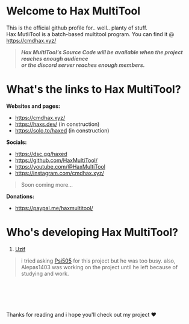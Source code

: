 # Welcome to Hax MultiTool<br>
This is the official github profile for.. well.. planty of stuff.<br>
Hax MutliTool is a batch-based multitool program. You can find it @ https://cmdhax.xyz/ <br>


> ***Hax MultiTool's Source Code will be available when the project reaches enough audience <br>
> or the discord server reaches enough members.***

# What's the links to Hax MultiTool?
**Websites and pages:**
- <https://cmdhax.xyz/>
- <https://haxs.dev/> (in construction)
- <https://solo.to/haxed> (in construction)

**Socials:**
- <https://dsc.gg/haxed>
- <https://github.com/HaxMultiTool/>
- <https://youtube.com/@HaxMultiTool>
- <https://instagram.com/cmdhax.xyz/>
> Soon coming more...

**Donations:**
- <https://paypal.me/haxmultitool/>

# Who's developing Hax MultiTool?
1. [Uzif](https://github.com/uziff)

> i tried asking [Psi505](https://github.com/psi505) for this project but he was too busy. also, Alepas1403 was working on
> the project until he left because of studying and work.

#  
Thanks for reading and i hope you'll check out my project ♥

